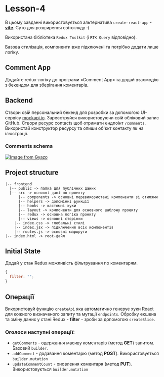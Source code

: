 # Lesson-4

В цьому завданні використовується альтернатива `create-react-app` - [**vite**](https://vitejs.dev/). Суто для розширення світогляду :)

Використана бібліотека `Redux Toolkit` (і `RTK Query` відповідно).

Базова стилізація, компоненти вже підключені та потрібно додати лише логіку.

## Comment App

Додайте redux-логіку до програми «Comment App» та додай взаємодію з бекендом для зберігання коментарів.

## Backend

Створи свій персональний бекенд для розробки за допомогою UI-сервісу [mockapi.io](https://mockapi.io/). Зареєструйся використовуючи свій обліковий запис GitHub. Створи ресурс contacts щоб отримати ендпоінт `/comments`. Використай конструктор ресурсу та опиши об'єкт контакту як на ілюстрації.

### Comments schema

[![Image from Gyazo](https://i.gyazo.com/06d0bdb4d867046705bc7bc2a7100d40.png)](https://gyazo.com/06d0bdb4d867046705bc7bc2a7100d40)

## Project structure

```
|-- frontend
  |-- public -> папка для публічних даних
  |-- src -> основні дані по проекту
      |-- components -> основні перевикористані компоненти зі стилями
      |-- helpers -> допоміжні функції
      |-- hooks -> кастомні хуки
      |-- layout -> компоненти для основного шаблону проекту
      |-- redux -> основна логіка проекту
      |-- views -> основні сторінки
    |-- index.css -> глобальні стилі
    |-- index.jsx -> підключення всіх компонентів
    |-- routes.js -> основні маршрути
|-- index.html -> root-файл
```

## Initial State

Додай у стан Redux можливість фільтрування по коментарям.

```js
{
  filter: "";
}
```

## Операції

Використовуй функцію `createApi` яка автоматично генерує хуки React для кожного визначеного запиту та мутації `endpoints`. Обробку екшена та зміну даних у стані Redux - **filter** - зроби за допомогою `createSlice`.

### Оголоси наступні операції:

- `getComments` - одержання масиву коментарів (метод **GET**) запитом. Базовий `builder`.
- `addComment` - додавання коментарю (метод **POST**). Використовується `builder.mutation`
- `updateCommentCount` - оновлення коментаря (метод **PUT**). Використовується `builder.mutation`
